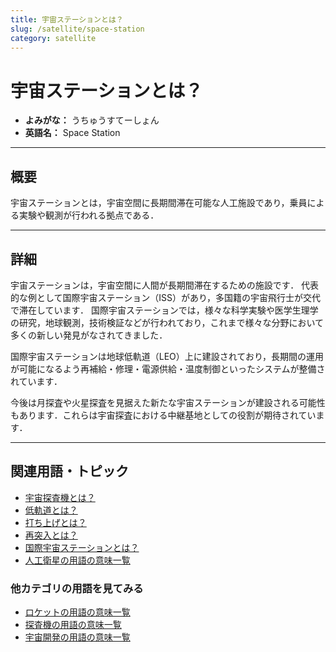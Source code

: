 ```yaml
---
title: 宇宙ステーションとは？
slug: /satellite/space-station
category: satellite
---
```


# 宇宙ステーションとは？

- **よみがな：** うちゅうすてーしょん  
- **英語名：** Space Station  

---

## 概要

宇宙ステーションとは，宇宙空間に長期間滞在可能な人工施設であり，乗員による実験や観測が行われる拠点である．

---

## 詳細

宇宙ステーションは，宇宙空間に人間が長期間滞在するための施設です．
代表的な例として国際宇宙ステーション（ISS）があり，多国籍の宇宙飛行士が交代で滞在しています．
国際宇宙ステーションでは，様々な科学実験や医学生理学の研究，地球観測，技術検証などが行われており，これまで様々な分野において多くの新しい発見がなされてきました．

国際宇宙ステーションは地球低軌道（LEO）上に建設されており，長期間の運用が可能になるよう再補給・修理・電源供給・温度制御といったシステムが整備されています．

今後は月探査や火星探査を見据えた新たな宇宙ステーションが建設される可能性もあります．これらは宇宙探査における中継基地としての役割が期待されています．

---

## 関連用語・トピック

- [宇宙探査機とは？](/docs/explorer/space-probe)
- [低軌道とは？](/docs/orbit/low-earth-orbit)
- [打ち上げとは？](/docs/rocket/launch)
- [再突入とは？](/docs/explorer/reentry)
- [国際宇宙ステーションとは？](/docs/satellite/iss)
- [人工衛星の用語の意味一覧](/docs/category/satellite)

### 他カテゴリの用語を見てみる
- [ロケットの用語の意味一覧](/docs/category/rocket)
- [探査機の用語の意味一覧](/docs/category/explorer)
- [宇宙開発の用語の意味一覧](/docs/category/glossary)
